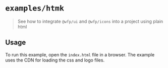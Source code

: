 # `examples/htmk`

> See how to integrate `@wfp/ui` and `@wfp/icons` into a project
> using plain html

## Usage

To run this example, open the `index.html` file in a browser. The example uses the CDN for loading the css and logo files.
